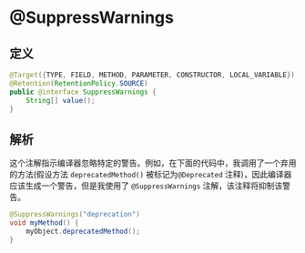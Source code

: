# @SuppressWarnings

## 定义

```java
@Target({TYPE, FIELD, METHOD, PARAMETER, CONSTRUCTOR, LOCAL_VARIABLE})
@Retention(RetentionPolicy.SOURCE)
public @interface SuppressWarnings {
    String[] value();
}
```

## 解析

这个注解指示编译器忽略特定的警告。例如，在下面的代码中，我调用了一个弃用的方法\(假设方法 `deprecatedMethod()` 被标记为`@Deprecated` 注释\)，因此编译器应该生成一个警告，但是我使用了 `@SuppressWarnings` 注解，该注释将抑制该警告。

```java
@SuppressWarnings("deprecation")
void myMethod() {
    myObject.deprecatedMethod();
}
```



